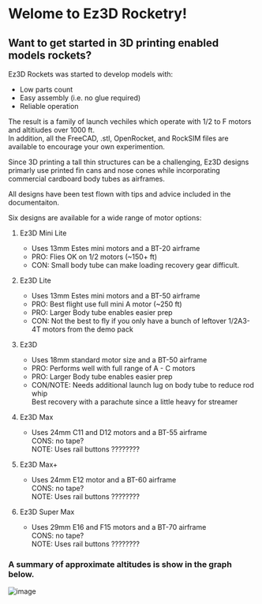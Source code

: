 # Welome to Ez3D Rocketry!

## Want to get started in 3D printing enabled models rockets? <br />

Ez3D Rockets was started to develop models with:
- Low parts count
- Easy assembly (i.e. no glue required)
- Reliable operation

The result is a family of launch vechiles which operate with 1/2 to F motors and altitiudes over 1000 ft. <br/>
In addition, all the FreeCAD, .stl, OpenRocket, and RockSIM files are available to encourage your own experimention. 

Since 3D printing a tall thin structures can be a challenging, Ez3D designs primarly use printed fin cans and nose cones
while incorporating commercial cardboard body tubes as airframes. 

All designs have been test flown with tips and advice included in the documentaiton. 



Six designs are available for a wide range of motor options:

1. Ez3D Mini Lite
   - Uses 13mm Estes mini motors and a BT-20 airframe
   - PRO: Flies OK on 1/2 motors (~150+ ft)
   - CON: Small body tube can make loading recovery gear difficult.
     
2. Ez3D Lite
   - Uses 13mm Estes mini motors and a BT-50 airframe
   - PRO: Best flight use full mini A motor (~250 ft)
   - PRO: Larger Body tube enables easier prep
   - CON: Not the best to fly if you only have a bunch of leftover 1/2A3-4T motors from the demo pack
  
  
3.  Ez3D
    - Uses 18mm standard motor size and a BT-50 airframe
    - PRO: Performs well with full range of A - C motors
    - PRO: Larger Body tube enables easier prep<br />
    - CON/NOTE: Needs additional launch lug on body tube to reduce rod whip<br />
      Best recovery with a parachute since a little heavy for streamer


4. Ez3D Max
   - Uses 24mm C11 and D12 motors and a BT-55 airframe<br />
  CONS: no tape? <br />
      NOTE: Uses rail buttons ????????<br />

5. Ez3D Max+
   - Uses 24mm E12 motor and a BT-60 airframe<br />
    CONS: no tape? <br />
      NOTE: Uses rail buttons ????????<br />
      
6. Ez3D Super Max
   - Uses 29mm E16 and F15 motors and a BT-70 airframe<br />
    CONS: no tape? <br />
      NOTE: Uses rail buttons ????????<br />

### A summary of approximate altitudes is show in the graph below. 
 


![image](https://github.com/user-attachments/assets/45840be7-06ce-4e00-a596-92ec5753fa62)
